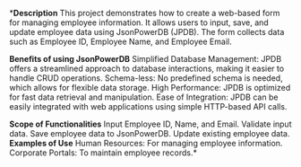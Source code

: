 ***Description**
This project demonstrates how to create a web-based form for managing employee information. It allows users to input, save, and update employee data using JsonPowerDB (JPDB). The form collects data such as Employee ID, Employee Name, and Employee Email.

**Benefits of using JsonPowerDB**
Simplified Database Management: JPDB offers a streamlined approach to database interactions, making it easier to handle CRUD operations.
Schema-less: No predefined schema is needed, which allows for flexible data storage.
High Performance: JPDB is optimized for fast data retrieval and manipulation.
Ease of Integration: JPDB can be easily integrated with web applications using simple HTTP-based API calls.

**Scope of Functionalities**
Input Employee ID, Name, and Email.
Validate input data.
Save employee data to JsonPowerDB.
Update existing employee data.
**Examples of Use**
Human Resources: For managing employee information.
Corporate Portals: To maintain employee records.*
